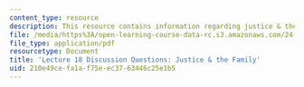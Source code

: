 ```yaml
---
content_type: resource
description: This resource contains information regarding justice & the family.
file: /media/https%3A/open-learning-course-data-rc.s3.amazonaws.com/24-04j-justice-spring-2012/210e49cefa1af75eec3763446c25e1b5_MIT24_04JS12_disc18.pdf
file_type: application/pdf
resourcetype: Document
title: 'Lecture 18 Discussion Questions: Justice & the Family'
uid: 210e49ce-fa1a-f75e-ec37-63446c25e1b5
---
```

